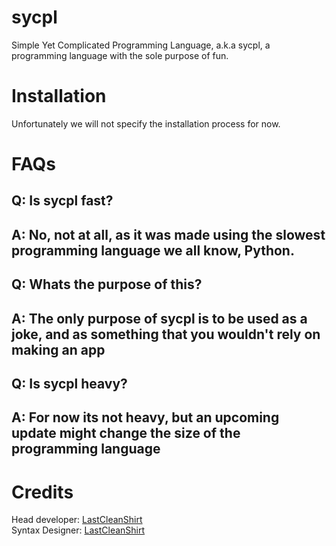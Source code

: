 # sycpl
Simple Yet Complicated Programming Language, a.k.a sycpl, a programming language with the sole purpose of fun.

# Installation
Unfortunately we will not specify the installation process for now.

# FAQs
## Q: Is sycpl fast?  
## A: No, not at all, as it was made using the slowest programming language we all know, Python.

## Q: Whats the purpose of this?  
## A: The only purpose of sycpl is to be used as a joke, and as something that you wouldn't rely on making an app

## Q: Is sycpl heavy?  
## A: For now its not heavy, but an upcoming update might change the size of the programming language

# Credits
Head developer: [LastCleanShirt](https://github.com/LastCleanShirt)  
Syntax Designer: [LastCleanShirt](https://github.com/LastCleanShirt)
